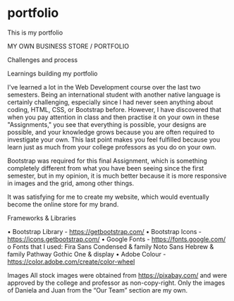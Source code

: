 # portfolio
This is my portfolio

MY OWN BUSINESS STORE / PORTFOLIO

Challenges and process


Learnings building my portfolio

I've learned a lot in the Web Development course over the last two semesters. Being an international student with another native language is certainly challenging, especially since I had never seen anything about coding, HTML, CSS, or Bootstrap before. However, I have discovered that when you pay attention in class and then practise it on your own in these "Assignments," you see that everything is possible, your designs are possible, and your knowledge grows because you are often required to investigate your own. This last point makes you feel fulfilled because you learn just as much from your college professors as you do on your own.

Bootstrap was required for this final Assignment, which is something completely different from what you have been seeing since the first semester, but in my opinion, it is much better because it is more responsive in images and the grid, among other things.

It was satisfying for me to create my website, which would eventually become the online store for my brand.

Frameworks & Libraries

•	Bootstrap Library - https://getbootstrap.com/
•	Bootstrap Icons - https://icons.getbootstrap.com/
•	Google Fonts - https://fonts.google.com/
    o Fonts that I used: 
        Fira Sans Condensed & family
	    Noto Sans Hebrew & family
	    Pathway Gothic One & display
•	Adobe Colour - https://color.adobe.com/create/color-wheel

Images
All stock images were obtained from https://pixabay.com/ and were approved by the college and professor as non-copy-right. Only the images of Daniela and Juan from the “Our Team” section are my own.




